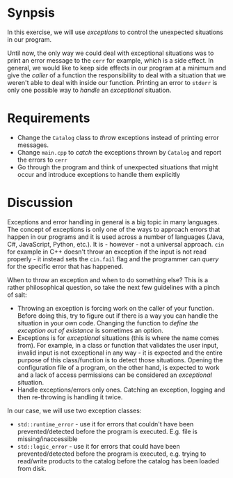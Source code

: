 # Synpsis
In this exercise, we will use _exceptions_ to control the unexpected situations in our program.

Until now, the only way we could deal with exceptional situations was to print an error message to the `cerr` for example, which is a side effect. In general, we would like to keep side effects in our program at a minimum and give the _caller_ of a function the responsibility to deal with a situation that we weren't able to deal with inside our function. Printing an error to `stderr` is only one possible way to _handle_ an _exceptional_ situation.

# Requirements
 * Change the `Catalog` class to _throw_ exceptions instead of printing error messages.
 * Change `main.cpp` to _catch_ the exceptions thrown by `Catalog` and report the errors to `cerr`
 * Go through the program and think of unexpected situations that might occur and introduce exceptions to handle them explicitly

# Discussion
Exceptions and error handling in general is a big topic in many languages. The concept of exceptions is only one of the ways to approach errors that happen in our programs and it is used across a number of languages (Java, C#, JavaScript, Python, etc.). It is - however - not a universal approach. `cin` for example in C++ doesn't throw an exception if the input is not read properly - it instead sets the `cin.fail` flag and the programmer can _query_ for the specific error that has happened.

When to throw an exception and when to do something else? This is a rather philosophical question, so take the next few guidelines with a pinch of salt:
 * Throwing an exception is forcing work on the caller of your function. Before doing this, try to figure out if there is a way you can handle the situation in your own code. Changing the function to _define the exception out of existance_ is sometimes an option.
 * Exceptions is for _exceptional_ situations (this is where the name comes from). For example, in a class or function that validates the user input, invalid input is not exceptional in any way - it is expected and the entire purpose of this class/function is to detect those situations. Opening the configuration file of a program, on the other hand, is expected to work and a lack of access permissions can be considered an _exceptional_ situation.
 * Handle exceptions/errors only ones. Catching an exception, logging and then re-throwing is handling it twice.


 In our case, we will use two exception classes:
 * `std::runtime_error` - use it for errors that couldn't have been prevented/detected before the program is executed. E.g. file is missing/inaccessible
 * `std::logic_error` - use it for errors that could have been prevented/detected before the program is executed, e.g. trying to read/write products to the catalog before the catalog has been loaded from disk.
 